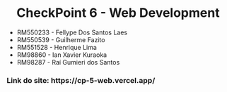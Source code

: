 <h1 align="center"> CheckPoint 6 - Web Development</h1>

<ul> 
  <li> RM550233 - Fellype Dos Santos Laes </li>
  <li> RM550539 - Guilherme Fazito </li>
  <li> RM551528 - Henrique Lima </li>
  <li> RM98860 - Ian Xavier Kuraoka </li>
  <li> RM98287 - Raí Gumieri dos Santos </li>
</ul>

<h3> Link do site: https://cp-5-web.vercel.app/ </h3>

